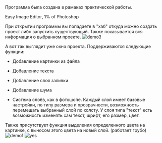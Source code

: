 Программа была создана в рамаках практической работы.

Easy Image Editor, 1% of Photoshop

При открытии программы вы попадаете в "хаб" откуда можно создать проект либо запустить существующий.
Также показывается вся информация о выбранном проекте.
![demo3](https://github.com/user-attachments/assets/5e3d7e69-8751-48a9-ae2a-7ac73b2d55f2)

А вот так выглядит уже окно проекта.
Поддерживаются следующие функции:
- Добавление картинки из файла
- Добавление текста
- Добавление слоя заливки
- Добавление шума

- Система слоёв, как в фотошопе.
Каждый слой имеет базовые настройки, по типу размера и прозрачности, возможность перемещать выбранный слой по холсту.
У слоя типа "текст" есть возможность изменять сам текст, шрифт, его размер, цвет.

Также присутствует функция выделения определенного цвета на картинке, с выносом этого цвета на новый слой. (работает грубо)
![demo1](https://github.com/user-attachments/assets/cddf22c8-2ce9-4996-a4e1-ab3d7ea0a39f)
![yes](https://github.com/user-attachments/assets/e8569ffd-68c0-47cb-aeb9-ee0167160b7b)
